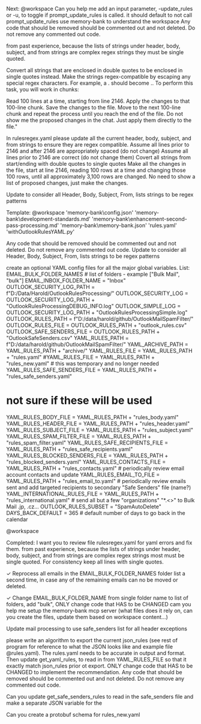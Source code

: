 Next:
@workspace
Can you help me add an input parameter, -update_rules or -u, to toggle if prompt_update_rules is called.  it should default to not call prompt_update_rules
use memory-bank to understand the workspace
Any code that should be removed should be commented out and not deleted.
Do not remove any commented out code.

from past experience, because the lists of strings under header, body, subject, and from strings are complex regex strings they must be single quoted.




Convert all strings that are enclosed in double quotes to be enclosed in single quotes instead.
Make the strings regex-compatible by escaping any special regex characters. For example, a . should become \..
To perform this task, you will work in chunks:

Read 100 lines at a time, starting from line 2146.
Apply the changes to that 100-line chunk.
Save the changes to the file.
Move to the next 100-line chunk and repeat the process until you reach the end of the file.
Do not show me the proposed changes in the chat. Just apply them directly to the file."


In rulesregex.yaml please update all the current header, body, subject, and from strings to ensure they are regex compatible.
Assume all lines prior to 2146 and after 2146 are appropriately spaced (do not change)
Assume all lines prior to 2146 are correct (do not change them)
Covert all strings from start/ending with double quotes to single quotes
Make all the changes in the file, start at line 2146, reading 100 rows at a time and changing those 100 rows, until all approximately 3,100 rows are changed.
No need to show a list of proposed changes, just make the changes.


Update to consider all Header, Body, Subject, From, lists strings to be regex patterns

Template:
@workspace 'memory-bank\config.json' 'memory-bank\development-standards.md' 'memory-bank\enhancement-second-pass-processing.md' 'memory-bank\memory-bank.json' 'rules.yaml' 'withOutlookRulesYAML.py'

Any code that should be removed should be commented out and not deleted.
Do not remove any commented out code.
Update to consider all Header, Body, Subject, From, lists strings to be regex patterns



create an optional YAML config files for all the major global variables.  List:
EMAIL_BULK_FOLDER_NAMES # list of folders - example ["Bulk Mail", "bulk"] 
EMAIL_INBOX_FOLDER_NAME = "Inbox"
OUTLOOK_SECURITY_LOG_PATH = f"D:/Data/Harold/OutlookRulesProcessing/"
OUTLOOK_SECURITY_LOG = OUTLOOK_SECURITY_LOG_PATH + "OutlookRulesProcessingDEBUG_INFO.log"
OUTLOOK_SIMPLE_LOG = OUTLOOK_SECURITY_LOG_PATH + "OutlookRulesProcessingSimple.log"
OUTLOOK_RULES_PATH = f"D:/data/harold/github/OutlookMailSpamFilter/"
OUTLOOK_RULES_FILE = OUTLOOK_RULES_PATH + "outlook_rules.csv"
OUTLOOK_SAFE_SENDERS_FILE = OUTLOOK_RULES_PATH + "OutlookSafeSenders.csv"
YAML_RULES_PATH = f"D:/data/harold/github/OutlookMailSpamFilter/"
YAML_ARCHIVE_PATH = YAML_RULES_PATH + "archive/"
YAML_RULES_FILE = YAML_RULES_PATH + "rules.yaml"
#YAML_RULES_FILE = YAML_RULES_PATH + "rules_new.yaml" # this was temporary and no longer needed
YAML_RULES_SAFE_SENDERS_FILE    = YAML_RULES_PATH + "rules_safe_senders.yaml"

# not sure if these will be used
YAML_RULES_BODY_FILE            = YAML_RULES_PATH + "rules_body.yaml"
YAML_RULES_HEADER_FILE          = YAML_RULES_PATH + "rules_header.yaml"
YAML_RULES_SUBJECT_FILE         = YAML_RULES_PATH + "rules_subject.yaml"
YAML_RULES_SPAM_FILTER_FILE     = YAML_RULES_PATH + "rules_spam_filter.yaml"
YAML_RULES_SAFE_RECIPIENTS_FILE = YAML_RULES_PATH + "rules_safe_recipients.yaml"
YAML_RULES_BLOCKED_SENDERS_FILE = YAML_RULES_PATH + "rules_blocked_senders.yaml"
YAML_RULES_CONTACTS_FILE        = YAML_RULES_PATH + "rules_contacts.yaml"           # periodically review email account contacts and update
YAML_RULES_EMAIL_TO_FILE        = YAML_RULES_PATH + "rules_email_to.yaml"           # periodically review emails sent and add targeted recipients to secondary "Safe Senders" file (name?)
YAML_INTERNATIONAL_RULES_FILE   = YAML_RULES_PATH + "rules_international.yaml"      # send all but a few "organizations" "*.<>" to Bulk Mail .jp, .cz...
OUTLOOK_RULES_SUBSET            = "SpamAutoDelete"
DAYS_BACK_DEFAULT = 365 # default number of days to go back in the calendar



@workspace 



Completed:
I want you to review file rulesregex.yaml for yaml errors and fix them.
from past experience, because the lists of strings under header, body, subject, and from strings are complex regex strings most must be single quoted.  For consistency keep all lines with single quotes.

✓ Reprocess all emails in the EMAIL_BULK_FOLDER_NAMES folder list a second time, in case any of the remaining emails can no be moved or deleted.

✓ Change EMAIL_BULK_FOLDER_NAME from single folder name to list of folders, add "bulk", ONLY change code that HAS to be CHANGED
cam you help me setup the memory-bank mcp server (what files does it rely on, can you create the files, update them based on workspace content...)

Update mail processing to use safe_senders list for all header exceptions

please write an algorithm to export the current json_rules (see rest of program for reference
to what the JSON looks like and example file @rules.yaml).
The rules.yaml needs to be accurate in output and format.
Then update get_yaml_rules, to read in from YAML_RULES_FILE so that it exactly match json_rules prior ot export.
ONLY change code that HAS to be CHANGED to implement the recommendation.
Any code that should be removed should be commented out and not deleted.
Do not remove any commented out code.

Can you update get_safe_senders_rules to read in the safe_senders file and make a separate JSON variable for the

Can you create a protobuf schema for rules_new.yaml
